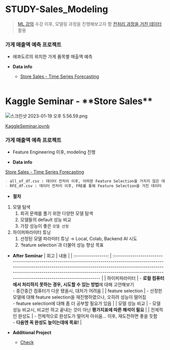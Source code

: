 # STUDY-Sales_Modeling

> [ML 강의](https://github.com/Chaewon-Leee/TIL/tree/main/ML) 수강 이후, 모델링 과정을 진행해보고자 함
> [전처리 과정을 거친 데이터](https://github.com/Chaewon-Leee/STUDY-Sales_Feature_Engineering) 활용

### 가게 매출액 예측 프로젝트

- 애콰도르의 위치한 가게 품목별 매출액 예측

- **Data info**

  - [Store Sales - Time Series Forecasting](https://www.kaggle.com/competitions/store-sales-time-series-forecasting/submissions)

  ```markdown

  ```

# Kaggle Seminar - \***\*Store Sales\*\***

![스크린샷 2023-01-19 오후 5.56.59.png](https://s3-us-west-2.amazonaws.com/secure.notion-static.com/163db73f-678f-4164-96b2-2c8aaed2b603/%E1%84%89%E1%85%B3%E1%84%8F%E1%85%B3%E1%84%85%E1%85%B5%E1%86%AB%E1%84%89%E1%85%A3%E1%86%BA_2023-01-19_%E1%84%8B%E1%85%A9%E1%84%92%E1%85%AE_5.56.59.png)

[KaggleSeminar.ipynb](https://s3-us-west-2.amazonaws.com/secure.notion-static.com/02b7410f-e76e-46e7-9f94-36c355447d02/KaggleSeminar.ipynb)

### 가게 매출액 예측 프로젝트

- Feature Engineering 이후, modeling 진행

- **Data info**

[Store Sales - Time Series Forecasting](https://www.kaggle.com/competitions/store-sales-time-series-forecasting/submissions)

```markdown
- all_of_df.csv : 데이터 전처리 이후, 어떠한 Feature Selection을 거치지 않은 데이터
- RFE_df.csv : 데이터 전처리 이후, FRE를 통해 Feature Selection을 거친 데이터
```

- **절차**

1.  모델 탐색
    1. 회귀 문제를 풀기 위한 다양한 모델 탐색
    2. 모델들의 default 성능 비교
    3. 가장 성능이 좋은 `모델 선정`
2.  하이퍼파라미터 튜닝
    1. 선정된 모델 파라미터 튜닝 → Local, Colab, Backend AI 시도
    2. ‘feature selection`과 더불어 성능 향상 목표

- **After Seminar**
  | 회고 | 내용 |
  | :----------------: | :------------------------------------------------------------------------------------------------------------------------------------------------------------------------------------------------------------------------------------------------------------------------------------------------- |
  | 하이퍼파라미터 | - **로컬 컴퓨터에서 처리하지 못하는 경우, 시도할 수 있는 방법**에 대해 고안해보기 <br>- 중간중간 컴퓨터가 다운 됐을시, 대처가 어려움 |
  | feature selection | - 선정한 모델에 대해 feature selection을 재진행하였으나, 오히려 성능이 떨어짐 <br>- feature selection에 대해 좀 더 공부할 필요가 있음 |
  | 모델 성능 비교 | - 모델 성능 비교시, 비교만 하고 끝내는 것이 아닌 **평가지표에 따른 해석이 필요** |
  | 전체적인 완성도 | - 전체적으로 완성도가 떨어져 아쉬움… 이후, 재도전하면 좋을 듯함 <br>- **다음엔 꼭 완성도 높이는데에 목표!** |

- **Additional Project**
  - [Check](https://github.com/Chaewon-Leee/TIL/tree/main/ML)
